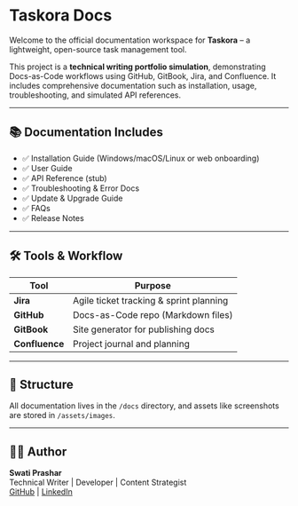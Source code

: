 # Taskora Docs

Welcome to the official documentation workspace for **Taskora** – a lightweight, open-source task management tool.

This project is a **technical writing portfolio simulation**, demonstrating Docs-as-Code workflows using GitHub, GitBook, Jira, and Confluence. It includes comprehensive documentation such as installation, usage, troubleshooting, and simulated API references.

---

## 📚 Documentation Includes

- ✅ Installation Guide (Windows/macOS/Linux or web onboarding)
- ✅ User Guide
- ✅ API Reference (stub)
- ✅ Troubleshooting & Error Docs
- ✅ Update & Upgrade Guide
- ✅ FAQs
- ✅ Release Notes

---

## 🛠 Tools & Workflow

| Tool        | Purpose                                 |
|-------------|------------------------------------------|
| **Jira**    | Agile ticket tracking & sprint planning |
| **GitHub**  | Docs-as-Code repo (Markdown files)      |
| **GitBook** | Site generator for publishing docs      |
| **Confluence** | Project journal and planning        |

---

## 📌 Structure

All documentation lives in the `/docs` directory, and assets like screenshots are stored in `/assets/images`.

---

## 🙋‍♀️ Author

**Swati Prashar**  
Technical Writer | Developer | Content Strategist  
[GitHub](https://github.com/) | [LinkedIn](https://www.linkedin.com/in/swati-prashar-74a13b52/)